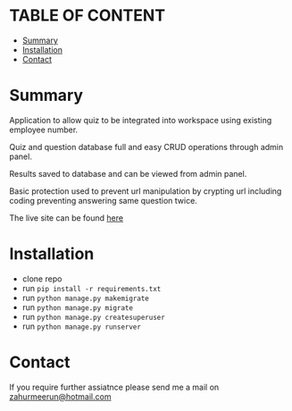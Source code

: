 # TABLE OF CONTENT 
* [Summary](#summary)
* [Installation](#installation)
* [Contact](#contact)



# Summary

Application to allow quiz to be integrated into workspace using existing employee number. 

Quiz and question database full and easy CRUD operations through admin panel.

Results saved to database and can be viewed from admin panel.

Basic protection used to prevent url manipulation by crypting url including coding preventing answering same question twice.

The live site can be found [here](https://django-quiz-zahur.herokuapp.com/)

# Installation

* clone repo 
* run ```pip install -r requirements.txt```
* run ```python manage.py makemigrate```
* run ```python manage.py migrate```
* run ```python manage.py createsuperuser```
* run ```python manage.py runserver```

# Contact

If you require further assiatnce please send me a mail on zahurmeerun@hotmail.com